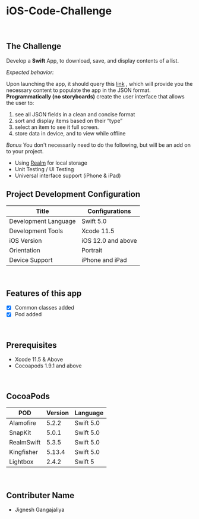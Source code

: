# iOS-Code-Challenge
<br>

## The Challenge
Develop a **Swift** App, to download, save, and display contents of a list.

*Expected behavior:*

Upon launching the app, it should query this  [link](https://raw.githubusercontent.com/AxxessTech/Mobile-Projects/master/challenge.json) , which will provide you the necessary content to populate the app in the JSON format.
**Programmatically (no storyboards)** create the user interface that allows the user to:
 
1. see all JSON fields in a clean and concise format
2. sort and display items based on their “type”
3. select an item to see it full screen.
4. store data in device, and to view while offline

*Bonus*
You don't necessarily need to do the following, but will be an add on to your project.
- Using [Realm](https://github.com/realm/realm-cocoa) for local storage
- Unit Testing / UI Testing
- Universal interface support (iPhone & iPad)


## Project Development Configuration
| Title         | Configurations |
|--------------|--------|
| Development Language | Swift 5.0    |
| Development Tools     | Xcode 11.5    |
| iOS Version    | iOS 12.0 and above    |
| Orientation  | Portrait    |
| Device Support | iPhone and iPad    |
<br>


## Features of this app

- [x] Common classes added
- [x] Pod added
<br>

## Prerequisites
- Xcode 11.5 & Above
- Cocoapods 1.9.1 and above
<br>


## CocoaPods

| POD         | Version | Language |
| ------------|--------|------------|
| Alamofire | 5.2.2 | Swift 5.0 |
| SnapKit | 5.0.1 | Swift 5.0 |
| RealmSwift | 5.3.5 | Swift 5.0 |
| Kingfisher | 5.13.4 | Swift 5.0 |
| Lightbox | 2.4.2 | Swift 5 |

<br>

## Contributer Name
- Jignesh Gangajaliya
<br>
